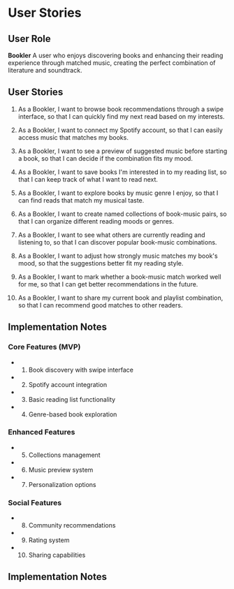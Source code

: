 # User Stories

## User Role

**Bookler**
A user who enjoys discovering books and enhancing their reading experience through matched music, creating the perfect combination of literature and soundtrack.

## User Stories

1. As a Bookler, I want to browse book recommendations through a swipe interface, so that I can quickly find my next read based on my interests.

2. As a Bookler, I want to connect my Spotify account, so that I can easily access music that matches my books.

3. As a Bookler, I want to see a preview of suggested music before starting a book, so that I can decide if the combination fits my mood.

4. As a Bookler, I want to save books I'm interested in to my reading list, so that I can keep track of what I want to read next.

5. As a Bookler, I want to explore books by music genre I enjoy, so that I can find reads that match my musical taste.

6. As a Bookler, I want to create named collections of book-music pairs, so that I can organize different reading moods or genres.

7. As a Bookler, I want to see what others are currently reading and listening to, so that I can discover popular book-music combinations.

8. As a Bookler, I want to adjust how strongly music matches my book's mood, so that the suggestions better fit my reading style.

9. As a Bookler, I want to mark whether a book-music match worked well for me, so that I can get better recommendations in the future.

10. As a Bookler, I want to share my current book and playlist combination, so that I can recommend good matches to other readers.

## Implementation Notes

### Core Features (MVP)

- 1. Book discovery with swipe interface
- 2. Spotify account integration
- 3. Basic reading list functionality
- 4. Genre-based book exploration

### Enhanced Features

- 5. Collections management
- 6. Music preview system
- 7. Personalization options

### Social Features

- 8. Community recommendations
- 9. Rating system
- 10. Sharing capabilities

## Implementation Notes

